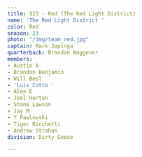 ```yaml
---
title: S23 - Red (The Red Light District)
name: 'The Red Light District '
color: Red
season: 23
photo: "/img/team_red.jpg"
captain: Mark Japinga
quarterback: Brandon Waggoner
members:
- Austin A
- Brandon Benjamin
- Will Besl
- 'Luis Cotto '
- Alex E
- Joel Horton
- Shane Lawson
- Jay M
- Y Pawlowski
- Tiger Ricchetti
- Andrew Strahan
division: Dirty Goose

---
```

